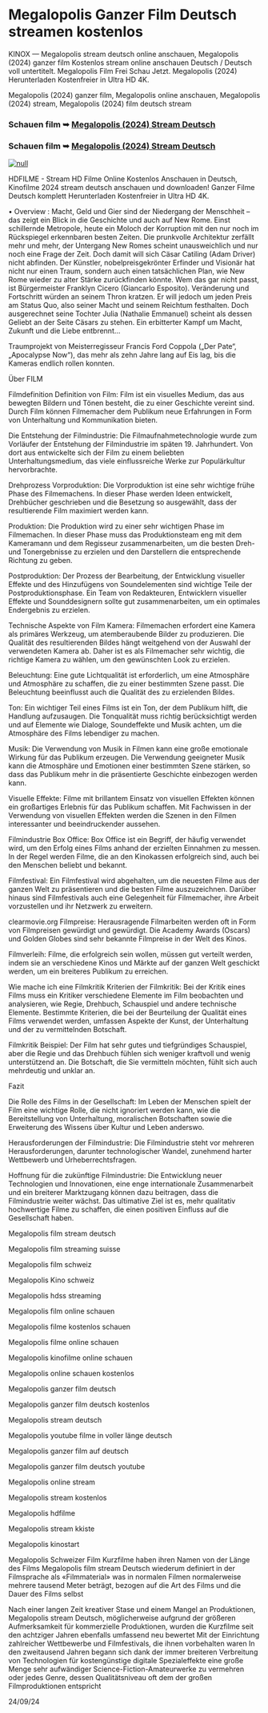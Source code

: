 # Megalopolis Ganzer Film Deutsch streamen kostenlos
KINOX — Megalopolis stream deutsch online anschauen, Megalopolis (2024) ganzer film Kostenlos stream online anschauen Deutsch / Deutsch voll untertitelt. Megalopolis Film Frei Schau Jetzt. Megalopolis (2024) Herunterladen Kostenfreier in Ultra HD 4K.

Megalopolis (2024) ganzer film, Megalopolis online anschauen, Megalopolis (2024) stream, Megalopolis (2024) film deutsch stream

### Schauen film ➥ [Megalopolis (2024) Stream Deutsch](https://t.co/WTKQIK5TPP)

### Schauen film ➥ [Megalopolis (2024) Stream Deutsch](https://t.co/WTKQIK5TPP)

[![null](https://static.wixstatic.com/media/855a25_043b5abeb4ae4d35ac003198e7fe56ed~mv2.gif)](https://t.co/WTKQIK5TPP)

HDFILME - Stream HD Filme Online Kostenlos Anschauen in Deutsch, Kinofilme 2024 stream deutsch anschauen und downloaden! Ganzer Filme Deutsch komplett Herunterladen Kostenfreier in Ultra HD 4K.

• Overview : Macht, Geld und Gier sind der Niedergang der Menschheit – das zeigt ein Blick in die Geschichte und auch auf New Rome. Einst schillernde Metropole, heute ein Moloch der Korruption mit den nur noch im Rückspiegel erkennbaren besten Zeiten. Die prunkvolle Architektur zerfällt mehr und mehr, der Untergang New Romes scheint unausweichlich und nur noch eine Frage der Zeit. Doch damit will sich Cäsar Catiling (Adam Driver) nicht abfinden. Der Künstler, nobelpreisgekrönter Erfinder und Visionär hat nicht nur einen Traum, sondern auch einen tatsächlichen Plan, wie New Rome wieder zu alter Stärke zurückfinden könnte. Wem das gar nicht passt, ist Bürgermeister Franklyn Cicero (Giancarlo Esposito). Veränderung und Fortschritt würden an seinem Thron kratzen. Er will jedoch um jeden Preis am Status Quo, also seiner Macht und seinem Reichtum festhalten. Doch ausgerechnet seine Tochter Julia (Nathalie Emmanuel) scheint als dessen Geliebt an der Seite Cäsars zu stehen. Ein erbitterter Kampf um Macht, Zukunft und die Liebe entbrennt…

Traumprojekt von Meisterregisseur Francis Ford Coppola („Der Pate“, „Apocalypse Now“), das mehr als zehn Jahre lang auf Eis lag, bis die Kameras endlich rollen konnten.

Über FILM

Filmdefinition Definition von Film: Film ist ein visuelles Medium, das aus bewegten Bildern und Tönen besteht, die zu einer Geschichte vereint sind. Durch Film können Filmemacher dem Publikum neue Erfahrungen in Form von Unterhaltung und Kommunikation bieten.

Die Entstehung der Filmindustrie: Die Filmaufnahmetechnologie wurde zum Vorläufer der Entstehung der Filmindustrie im späten 19. Jahrhundert. Von dort aus entwickelte sich der Film zu einem beliebten Unterhaltungsmedium, das viele einflussreiche Werke zur Populärkultur hervorbrachte.

Drehprozess Vorproduktion: Die Vorproduktion ist eine sehr wichtige frühe Phase des Filmemachens. In dieser Phase werden Ideen entwickelt, Drehbücher geschrieben und die Besetzung so ausgewählt, dass der resultierende Film maximiert werden kann.

Produktion: Die Produktion wird zu einer sehr wichtigen Phase im Filmemachen. In dieser Phase muss das Produktionsteam eng mit dem Kameramann und dem Regisseur zusammenarbeiten, um die besten Dreh- und Tonergebnisse zu erzielen und den Darstellern die entsprechende Richtung zu geben.

Postproduktion: Der Prozess der Bearbeitung, der Entwicklung visueller Effekte und des Hinzufügens von Soundelementen sind wichtige Teile der Postproduktionsphase. Ein Team von Redakteuren, Entwicklern visueller Effekte und Sounddesignern sollte gut zusammenarbeiten, um ein optimales Endergebnis zu erzielen.

Technische Aspekte von Film Kamera: Filmemachen erfordert eine Kamera als primäres Werkzeug, um atemberaubende Bilder zu produzieren. Die Qualität des resultierenden Bildes hängt weitgehend von der Auswahl der verwendeten Kamera ab. Daher ist es als Filmemacher sehr wichtig, die richtige Kamera zu wählen, um den gewünschten Look zu erzielen.

Beleuchtung: Eine gute Lichtqualität ist erforderlich, um eine Atmosphäre und Atmosphäre zu schaffen, die zu einer bestimmten Szene passt. Die Beleuchtung beeinflusst auch die Qualität des zu erzielenden Bildes.

Ton: Ein wichtiger Teil eines Films ist ein Ton, der dem Publikum hilft, die Handlung aufzusaugen. Die Tonqualität muss richtig berücksichtigt werden und auf Elemente wie Dialoge, Soundeffekte und Musik achten, um die Atmosphäre des Films lebendiger zu machen.

Musik: Die Verwendung von Musik in Filmen kann eine große emotionale Wirkung für das Publikum erzeugen. Die Verwendung geeigneter Musik kann die Atmosphäre und Emotionen einer bestimmten Szene stärken, so dass das Publikum mehr in die präsentierte Geschichte einbezogen werden kann.

Visuelle Effekte: Filme mit brillantem Einsatz von visuellen Effekten können ein großartiges Erlebnis für das Publikum schaffen. Mit Fachwissen in der Verwendung von visuellen Effekten werden die Szenen in den Filmen interessanter und beeindruckender aussehen.

Filmindustrie Box Office: Box Office ist ein Begriff, der häufig verwendet wird, um den Erfolg eines Films anhand der erzielten Einnahmen zu messen. In der Regel werden Filme, die an den Kinokassen erfolgreich sind, auch bei den Menschen beliebt und bekannt.

Filmfestival: Ein Filmfestival wird abgehalten, um die neuesten Filme aus der ganzen Welt zu präsentieren und die besten Filme auszuzeichnen. Darüber hinaus sind Filmfestivals auch eine Gelegenheit für Filmemacher, ihre Arbeit vorzustellen und ihr Netzwerk zu erweitern.

clearmovie.org Filmpreise: Herausragende Filmarbeiten werden oft in Form von Filmpreisen gewürdigt und gewürdigt. Die Academy Awards (Oscars) und Golden Globes sind sehr bekannte Filmpreise in der Welt des Kinos.

Filmverleih: Filme, die erfolgreich sein wollen, müssen gut verteilt werden, indem sie an verschiedene Kinos und Märkte auf der ganzen Welt geschickt werden, um ein breiteres Publikum zu erreichen.

Wie mache ich eine Filmkritik Kriterien der Filmkritik: Bei der Kritik eines Films muss ein Kritiker verschiedene Elemente im Film beobachten und analysieren, wie Regie, Drehbuch, Schauspiel und andere technische Elemente. Bestimmte Kriterien, die bei der Beurteilung der Qualität eines Films verwendet werden, umfassen Aspekte der Kunst, der Unterhaltung und der zu vermittelnden Botschaft.

Filmkritik Beispiel: Der Film hat sehr gutes und tiefgründiges Schauspiel, aber die Regie und das Drehbuch fühlen sich weniger kraftvoll und wenig unterstützend an. Die Botschaft, die Sie vermitteln möchten, fühlt sich auch mehrdeutig und unklar an.

Fazit

Die Rolle des Films in der Gesellschaft: Im Leben der Menschen spielt der Film eine wichtige Rolle, die nicht ignoriert werden kann, wie die Bereitstellung von Unterhaltung, moralischen Botschaften sowie die Erweiterung des Wissens über Kultur und Leben anderswo.

Herausforderungen der Filmindustrie: Die Filmindustrie steht vor mehreren Herausforderungen, darunter technologischer Wandel, zunehmend harter Wettbewerb und Urheberrechtsfragen.

Hoffnung für die zukünftige Filmindustrie: Die Entwicklung neuer Technologien und Innovationen, eine enge internationale Zusammenarbeit und ein breiterer Marktzugang können dazu beitragen, dass die Filmindustrie weiter wächst. Das ultimative Ziel ist es, mehr qualitativ hochwertige Filme zu schaffen, die einen positiven Einfluss auf die Gesellschaft haben.

Megalopolis film stream deutsch

Megalopolis film streaming suisse

Megalopolis film schweiz

Megalopolis Kino schweiz

Megalopolis hdss streaming

Megalopolis film online schauen

Megalopolis filme kostenlos schauen

Megalopolis filme online schauen

Megalopolis kinofilme online schauen

Megalopolis online schauen kostenlos

Megalopolis ganzer film deutsch

Megalopolis ganzer film deutsch kostenlos

Megalopolis stream deutsch

Megalopolis youtube filme in voller länge deutsch

Megalopolis ganzer film auf deutsch

Megalopolis ganzer film deutsch youtube

Megalopolis online stream

Megalopolis stream kostenlos

Megalopolis hdfilme

Megalopolis stream kkiste

Megalopolis kinostart

Megalopolis Schweizer Film Kurzfilme haben ihren Namen von der Länge des Films Megalopolis film stream Deutsch wiederum definiert in der Filmsprache als «Filmmaterial» was in normalen Filmen normalerweise mehrere tausend Meter beträgt, bezogen auf die Art des Films und die Dauer des Films selbst

Nach einer langen Zeit kreativer Stase und einem Mangel an Produktionen, Megalopolis stream Deutsch, möglicherweise aufgrund der größeren Aufmerksamkeit für kommerzielle Produktionen, wurden die Kurzfilme seit den achtziger Jahren ebenfalls umfassend neu bewertet Mit der Einrichtung zahlreicher Wettbewerbe und Filmfestivals, die ihnen vorbehalten waren In den zweitausend Jahren begann sich dank der immer breiteren Verbreitung von Technologien für kostengünstige digitale Spezialeffekte eine große Menge sehr aufwändiger Science-Fiction-Amateurwerke zu vermehren oder jedes Genre, dessen Qualitätsniveau oft dem der großen Filmproduktionen entspricht

24/09/24
